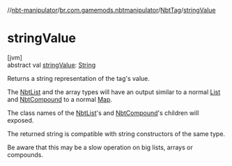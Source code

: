 //[nbt-manipulator](../../../index.md)/[br.com.gamemods.nbtmanipulator](../index.md)/[NbtTag](index.md)/[stringValue](string-value.md)

# stringValue

[jvm]\
abstract val [stringValue](string-value.md): [String](https://kotlinlang.org/api/latest/jvm/stdlib/kotlin/-string/index.html)

Returns a string representation of the tag's value.

The [NbtList](../-nbt-list/index.md) and the array types will have an output similar to a normal [List](https://kotlinlang.org/api/latest/jvm/stdlib/kotlin.collections/-list/index.html) and [NbtCompound](../-nbt-compound/index.md) to a normal [Map](https://kotlinlang.org/api/latest/jvm/stdlib/kotlin.collections/-map/index.html).

The class names of the [NbtList](../-nbt-list/index.md)'s and [NbtCompound](../-nbt-compound/index.md)'s children will exposed.

The returned string is compatible with string constructors of the same type.

Be aware that this may be a slow operation on big lists, arrays or compounds.
